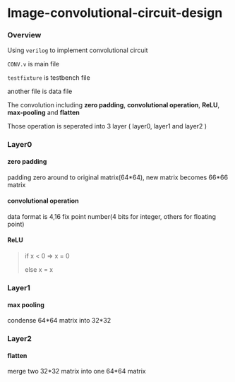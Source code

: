 # Image-convolutional-circuit-design

### Overview
Using `verilog` to implement convolutional circuit

`CONV.v` is main file 

`testfixture` is testbench file

another file is data file

The convolution including **zero padding**, **convolutional operation**, **ReLU**, **max-pooling** and **flatten**

Those operation is seperated into 3 layer ( layer0, layer1 and layer2 )

### Layer0
#### zero padding
  padding zero around to original matrix(64\*64), new matrix becomes 66\*66 matrix
  
#### convolutional operation
  data format is 4,16 fix point number(4 bits for integer, others for floating point)
  
#### ReLU
  > if x < 0 => x = 0 
  >
  > else x = x
  
### Layer1
#### max pooling
  condense 64\*64 matrix into 32\*32
  
### Layer2
#### flatten
  merge two 32\*32 matrix into one 64\*64 matrix

